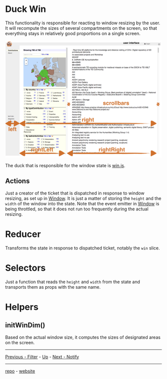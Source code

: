 # Duck Win

This functionality is responsible for reacting to window resizing by the user.
It will recompute the sizes of several compartments on the screen,
so that everything stays in relatively good proportions on a single screen.

![diag](design/design.004.jpeg)

The duck that is responsible for the window state is
[win.js](../client/src/js/app/dux/win.js).

## Actions

Just a creator of the ticket that is dispatched in response to window resizing, as set up in
[Window](../client/src/js/app/object/Window.jsx).
It is just a matter of storing the `height` and the `width` of the window into the state.
Note that the event emitter in 
[Window](../client/src/js/app/object/Window.jsx)
is being throttled, so that it does not run too frequently during the actual resizing.

# Reducer
Transforms the state in response to dispatched ticket, notably the `win` slice.

# Selectors

Just a function that reads the `height` and `width` from the state and transports them as props with
the same name.

# Helpers

## initWinDim()

Based on the actual window size, it computes the sizes of designated areas on the screen.

---
[Previous - Filter](Filter.md) -
[Up](Home.md) -
[Next - Notify](Notify.md)

---
[repo](https://github.com/Dans-labs/dariah) -
[website](https://dariah-beta.dans.knaw.nl/)

